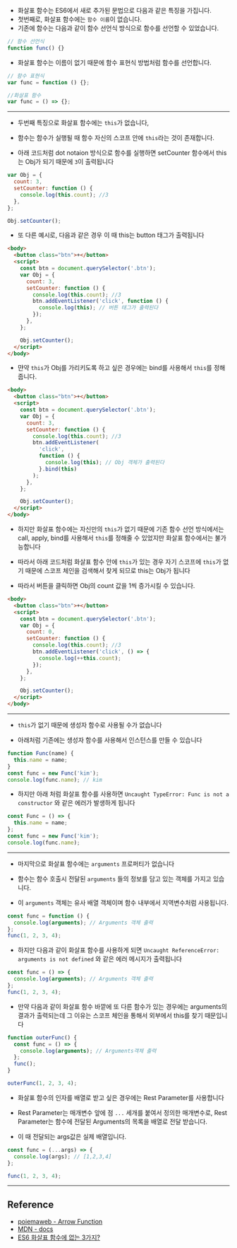 - 화살표 함수는 ES6에서 새로 추가된 문법으로 다음과 같은 특징을 가집니다.
- 첫번째로, 화살표 함수에는 `함수 이름`이 없습니다.
- 기존에 함수는 다음과 같이 함수 선언식 방식으로 함수를 선언할 수 있었습니다.

```jsx
// 함수 선언식
function func() {}
```

- 화살표 함수는 이름이 없기 때문에 함수 표현식 방법처럼 함수를 선언합니다.

```jsx
// 함수 표현식
var func = function () {};

//화살표 함수
var func = () => {};
```

---

- 두번째 특징으로 화살표 함수에는 `this`가 없습니다,

- 함수는 함수가 실행될 때 함수 자신의 스코프 안에 `this`라는 것이 존재합니다.

- 아래 코드처럼 dot notaion 방식으로 함수를 실행하면 setCounter 함수에서 this는 Obj가 되기 때문에 `3`이 출력됩니다

```jsx
var Obj = {
  count: 3,
  setCounter: function () {
    console.log(this.count); //3
  },
};

Obj.setCounter();
```

- 또 다른 예시로, 다음과 같은 경우 이 때 this는 button 태그가 출력됩니다

```html
<body>
  <button class="btn">+</button>
  <script>
    const btn = document.querySelector('.btn');
    var Obj = {
      count: 3,
      setCounter: function () {
        console.log(this.count); //3
        btn.addEventListener('click', function () {
          console.log(this); // 버튼 태그가 출력된다
        });
      },
    };

    Obj.setCounter();
  </script>
</body>
```

- 먄약 `this`가 Obj를 가리키도록 하고 싶은 경우에는 bind를 사용해서 `this`를 정해줍니다.

```html
<body>
  <button class="btn">+</button>
  <script>
    const btn = document.querySelector('.btn');
    var Obj = {
      count: 3,
      setCounter: function () {
        console.log(this.count); //3
        btn.addEventListener(
          'click',
          function () {
            console.log(this); // Obj 객체가 출력된다
          }.bind(this)
        );
      },
    };

    Obj.setCounter();
  </script>
</body>
```

- 하지만 화살표 함수에는 자신만의 `this`가 없기 때문에 기존 함수 선언 방식에서는 call, apply, bind를 사용해서 `this`를 정해줄 수 있었지만 화살표 함수에서는 불가능합니다

- 따라서 아래 코드처럼 화살표 함수 안에 `this`가 있는 경우 자기 스코프에 `this`가 없기 때문에 스코프 체인을 검색해서 찾게 되므로 this는 Obj가 됩니다

- 따라서 버튼을 클릭하면 Obj의 count 값을 1씩 증가시킬 수 있습니다.

```html
<body>
  <button class="btn">+</button>
  <script>
    const btn = document.querySelector('.btn');
    var Obj = {
      count: 0,
      setCounter: function () {
        console.log(this.count); //3
        btn.addEventListener('click', () => {
          console.log(++this.count);
        });
      },
    };

    Obj.setCounter();
  </script>
</body>
```

---

- `this`가 없기 때문에 생성자 함수로 사용될 수가 없습니다

- 아래처럼 기존에는 생성자 함수를 사용해서 인스턴스를 만들 수 있습니다

```javascript
function Func(name) {
  this.name = name;
}
const func = new Func('kim');
console.log(func.name); // kim
```

- 하지만 아래 처럼 화살표 함수를 사용하면 `Uncaught TypeError: Func is not a constructor` 와 같은 에러가 발생하게 됩니다

```javascript
const Func = () => {
  this.name = name;
};
const func = new Func('kim');
console.log(func.name);
```

---

- 마지막으로 화살표 함수에는 `arguments` 프로퍼티가 없습니다

- 함수는 함수 호출시 전달된 `arguments` 들의 정보를 담고 있는 객체를 가지고 있습니다.

- 이 `arguments` 객체는 유사 배열 객체이며 함수 내부에서 지역변수처럼 사용됩니다.

```javascript
const func = function () {
  console.log(arguments); // Arguments 객체 출력
};
func(1, 2, 3, 4);
```

- 하지만 다음과 같이 화살표 함수를 사용하게 되면 `Uncaught ReferenceError: arguments is not defined` 와 같은 에러 메시지가 출력됩니다

```javascript
const func = () => {
  console.log(arguments); // Arguments 객체 출력
};
func(1, 2, 3, 4);
```

- 만약 다음과 같이 화살표 함수 바깥에 또 다른 함수가 있는 경우에는 arguments의 결과가 출력되는데 그 이유는 스코프 체인을 통해서 외부에서 this를 찾기 때문입니다

```javascript
function outerFunc() {
  const func = () => {
    console.log(arguments); // Arguments객체 출력
  };
  func();
}

outerFunc(1, 2, 3, 4);
```

- 화살표 함수의 인자를 배열로 받고 싶은 경우에는 Rest Parameter를 사용합니다

- Rest Parameter는 매개변수 앞에 점 `...` 세개를 붙여서 정의한 매개변수로, Rest Parameter는 함수에 전달된 Arguments의 목록을 배열로 전달 받습니다.

- 이 때 전달되는 args값은 실제 배열입니다.

```javascript
const func = (...args) => {
  console.log(args); // [1,2,3,4]
};

func(1, 2, 3, 4);
```

---

## Reference

- [poiemaweb - Arrow Function](https://poiemaweb.com/es6-arrow-function)
- [MDN - docs](https://developer.mozilla.org/ko/docs/Web/JavaScript/Reference/Functions/%EC%95%A0%EB%A1%9C%EC%9A%B0_%ED%8E%91%EC%85%98)
- [ES6 화살표 함수에 없는 3가지?](https://www.youtube.com/watch?v=4zjKltnIBug)
